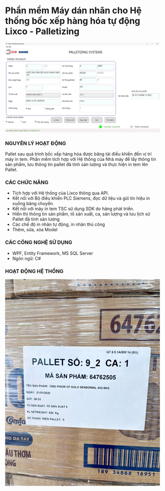 # Phần mềm Máy dán nhãn cho Hệ thống bốc xếp hàng hóa tự động Lixco - Palletizing
![Palletizing System](/assets/palletizing-system.jpg)
### NGUYÊN LÝ HOẠT ĐỘNG
Pallet sau quá trình bốc xếp hàng hóa được băng tải điều khiển đến vị trí máy in tem. Phần mềm tích hợp với Hệ thống của Nhà máy để lấy thông tin sản phẩm, lưu thông tin pallet đã tính sản lượng và thực hiện in tem lên Pallet. 
### CÁC CHỨC NĂNG
- Tích hợp với Hệ thống của Lixco thông qua API.
- Kết nối với Bộ điều khiển PLC Siemens, đọc dữ liệu và gửi tín hiệu in xuống băng chuyền.
- Kết nối với máy in tem TSC sử dụng SDK do hãng phát triển.
- Hiển thị thông tin sản phẩm, tổ sản xuất, ca, sản lượng và lưu lịch sử Pallet đã tính sản lượng
- Các chế độ in nhãn tự động, in nhãn thủ công
- Thêm, sửa, xóa Model
### CÁC CÔNG NGHỆ SỬ DỤNG
- WPF, Entity Framework, MS SQL Server
- Ngôn ngữ: C#
### HOẠT ĐỘNG HỆ THỐNG
![Palletizing System](/assets/lixco.jpg)

